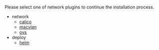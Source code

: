 
Please select one of network plugins to continue the installation process.

- network
  - [calico](calico)
  - [macvlan](macvlan)
  - [ovs](ovs)
- deploy
  - [helm](helm)
